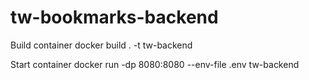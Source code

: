 # tw-bookmarks-backend

Build container
docker build . -t tw-backend

Start container
docker run -dp 8080:8080 --env-file .env tw-backend
